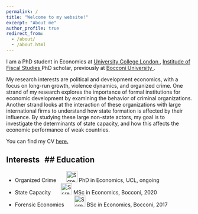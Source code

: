 ```yaml
---
permalink: /
title: "Welcome to my website!"
excerpt: "About me"
author_profile: true
redirect_from: 
  - /about/
  - /about.html
---
```



I am a PhD student in Economics at <a href="https://www.ucl.ac.uk/economics/ucl-department-economics"> University College London </a>, <a href="https://ifs.org.uk"> Institude of Fiscal Studies </a> PhD scholar, previously at <a href="https://www.unibocconi.it/wps/wcm/connect/Bocconi/SitoPubblico_IT/Albero+di+navigazione/Home/"> Bocconi University </a>.

My research interests are political and development economics, with a focus on long-run growth, violence dynamics, and organized crime. One strand of my research explores the importance of formal institutions for economic development by examining the behavior of criminal organizations. Another strand looks at the interaction of these organizations with large international firms to understand how state formation is affected by their influence. By studying these large non-state actors, my goal is to investigate the determinants of state capacity, and how this affects the economic performance of weak countries.

You can find my CV <a href="https://davidezufacchi.github.io/cv_112022.pdf"> here. </a> 


## Interests   &thinsp;             ## Education
* Organized Crime  &nbsp; &nbsp; &nbsp;                   <img width="30" alt="Screenshot 2022-11-22 at 16 00 18" src="https://user-images.githubusercontent.com/103354008/203361885-ce6037fb-f866-4e6b-b734-dcc83730ca3e.png"> PhD in Economics, UCL, ongoing
* State Capacity    &nbsp; &nbsp; &nbsp;                  <img width="30" alt="Screenshot 2022-11-22 at 16 00 18" src="https://user-images.githubusercontent.com/103354008/203361885-ce6037fb-f866-4e6b-b734-dcc83730ca3e.png"> MSc in Economics, Bocconi, 2020
* Forensic Economics      &nbsp; &nbsp; &nbsp;            <img width="30" alt="Screenshot 2022-11-22 at 16 00 18" src="https://user-images.githubusercontent.com/103354008/203361885-ce6037fb-f866-4e6b-b734-dcc83730ca3e.png"> BSc in Economics, Bocconi, 2017


